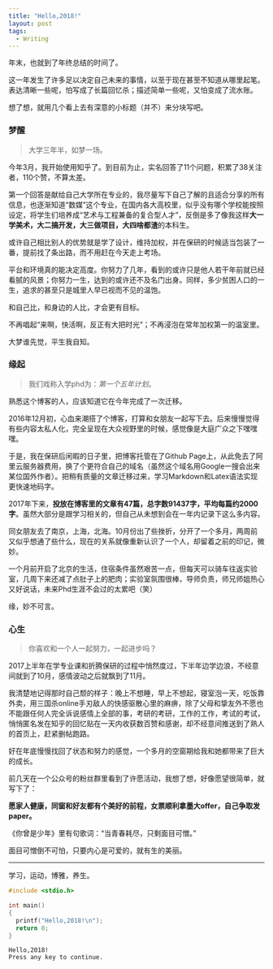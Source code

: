```yaml
---
title: "Hello,2018!"
layout: post
tags:
  - Writing
---
```


年末，也就到了年终总结的时间了。

这一年发生了许多足以决定自己未来的事情，以至于现在甚至不知道从哪里起笔。表达清晰一些呢，怕写成了长篇回忆杀；描述简单一些呢，又怕变成了流水账。

想了想，就用几个看上去有深意的小标题（并不）来分块写吧。

<!-- more -->

### 梦醒

> 大学三年半，如梦一场。

今年3月，我开始使用知乎了。到目前为止，实名回答了11个问题，积累了38关注者，110个赞，不算太差。

第一个回答是献给自己大学所在专业的，我尽量写下自己了解的且适合分享的所有信息，也逐渐知道“数媒”这个专业，在国内各大高校里，似乎没有哪个学校能按照设定，将学生们培养成“艺术与工程兼备的复合型人才”，反倒是多了像我这样**大一学美术，大二搞开发，大三做项目，大四啥都渣**的本科生。

或许自己相比别人的优势就是学了设计，维持加权，并在保研的时候适当包装了一番，提前找了条出路，而不用赶在今天走上考场。

平台和环境真的能决定高度。你努力了几年，看到的或许只是他人若干年前就已经看腻的风景；你努力一生，达到的或许还不及名门出身。同样，多少贫困人口的一生，追求的甚至只是城里人早已视而不见的温饱。

和自己比，和身边的人比，才会更有目标。

不再唱起“来啊，快活啊，反正有大把时光”；不再浸泡在常年加权第一的温室里。

大梦谁先觉，平生我自知。

### 缘起

> 我们戏称入学phd为：*第一个五年计划*。

熟悉这个博客的人，应该知道它在今年完成了一次迁移。

2016年12月初，心血来潮搭了个博客，打算和女朋友一起写下去。后来慢慢觉得有些内容太私人化，完全呈现在大众视野里的时候，感觉像是大庭广众之下嘿嘿嘿。

于是，我在保研后闲暇的日子里，把博客托管在了Github Page上，从此免去了阿里云服务器费用，换了个更符合自己的域名（虽然这个域名用Google一搜会出来某位国外作者）。把稍有质量的文章迁移过来，学习Markdown和Latex语法实现更快速地码字。

2017年下来，**投放在博客里的文章有47篇，总字数91437字，平均每篇约2000字**。虽然大部分是跟学习相关的，但自己从未想到会在一年内记录下这么多内容。

同女朋友去了南京，上海，北海。10月份出了些挫折，分开了一个多月，两周前又似乎想通了些什么，现在的关系就像重新认识了一个人，却留着之前的印记，微妙。

一个月前开启了北京的生活，住宿条件虽然艰苦一点，但每天可以骑车往返实验室，几周下来还减了点肚子上的肥肉；实验室氛围很棒，导师负责，师兄师姐热心又好说话，未来Phd生涯不会过的太累吧（笑）

缘，妙不可言。

### 心生

> 你喜欢和一个人一起努力，一起进步吗？

2017上半年在学专业课和折腾保研的过程中悄然度过，下半年边学边浪，不经意间就到了10月，感情波动之后就飘到了11月。

我清楚地记得那时自己颓的样子：晚上不想睡，早上不想起，寝室泡一天，吃饭靠外卖，用三国杀online手刃敌人的快感驱散心里的麻痹，除了父母和挚友外不愿也不能跟任何人完全诉说感情上全部的事，考研的考研，工作的工作，考试的考试，悄悄匿名发在知乎的回忆贴在一天内收获数百赞和感谢，却不经意间推送到了熟人的首页上，赶紧删帖跑路。

好在年底慢慢找回了状态和努力的感觉，一个多月的空窗期给我和她都带来了巨大的成长。

前几天在一个公众号的粉丝群里看到了许愿活动，我想了想，好像愿望很简单，就写下了：

**愿家人健康，同窗和好友都有个美好的前程，女票顺利拿墨大offer，自己争取发paper。**

《你曾是少年》里有句歌词：“当青春耗尽，只剩面目可憎。”

面目可憎倒不可怕，只要内心是可爱的，就有生的美丽。

---

学习，运动，博雅，养生。

```C
#include <stdio.h>

int main()
{
  printf("Hello,2018!\n");
  return 0;
}
```

```
Hello,2018!
Press any key to continue.
```

